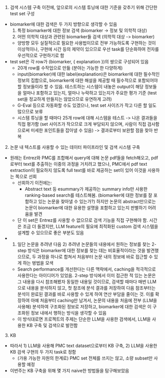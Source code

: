 1. 검색 시스템 구축 이전에, 앞으로의 시스템 튜닝에 대한 기준을 갖추기 위해 간단한 test set 구성
- biomarker에 대한 검색은 두 가지 방향으로 생각할 수 있음
    1. 특정 biomarker에 대한 정보 검색 (biomarker -> 정보 및 의학적 대상)
    2. 어떤 의학적 대상과 관련된 biomarker들 검색 (의학적 대상 -> biomarker)
    - 양방향 모두 실질적으로 필요한 사용법이므로 전부 가능하도록 구현하는 것이 이상적이나, 구현에 시간 등의 제약이 있으므로 우선 task를 단순화하여 전자를 우선적으로 구현하기로 함
- test set은 각 row가 (biomarker, { explanation })의 쌍으로 구성되어 있음
    - 20개 row를 수작업으로 만듦 (분야는 가능한 한 다양하게)
    - input(biomarker)에 대한 label(explanation)은 biomarker에 대한 필수적인 정보의 집합으로, biomarker에 대한 해설을 제공할 때 필수적으로 포함되어야 할 정보들이라 할 수 있음. 테스트하는 시스템이 내놓은 output이 해당 정보들을 얼마나 포함하고 있는지, 얼마나 누락하고 있는지가 주요한 평가 기준 (test set을 정교하게 만들지는 않았으므로 유연하게 고려)
    - G-Eval 등으로 자동화할 수도 있겠으나, test set 사이즈가 작고 다른 할 일도 많으므로 보류
    - 시스템 튜닝을 할 때마다 25개 row에 대해 시스템을 테스트 -> 나온 결과들을 직접 평가함 (set 사이즈가 작으므로 크게 부담되지 않으며, 사람이 직접 검사함으로써 미세한 포인트들을 잡아낼 수 있음) -> 결과로부터 보완할 점을 찾아 반복

2. 논문 내 텍스트를 사용할 수 있는 데이터 파이프라인 및 검색 시스템 구축
- 원래는 Entrez와 PMC를 조합해서 query에 대해 논문 pdf들을 fetch해오고, pdf로부터 text를 추출하는 이중의 과정을 거치려고 했으나, PMC에서 pdf text extraction이 필요하지 않도록 full text를 바로 제공하는 set이 있어 이것을 사용하는 쪽으로 선회
    - 선회하기 이전에는:
        - Abstract text 등 esummary가 제공하는 summary info만 사용한 ranking-based search를 테스트해봄. (biomarker에 대한 정보를 잘 포함하고 있는 논문을 찾아낼 수 있는가?) 하지만 논문의 abstract만으로는 논문이 biomarker에 대한 유용한 설명을 포함하고 있는지 판별하기 어려움을 발견
    - 단 이 set은 Entrez를 사용할 수 없으므로 검색 기능을 직접 구현해야 함. 시간은 조금 더 들겠지만, LLM feature의 필요에 최적화된 custom 검색 시스템을 설계할 수 있으므로 좋은 부분도 있음
- 1) 일단 논문을 추려낸 다음 2) 추려낸 논문들의 내용에서 원하는 정보를 찾는 2-step 방식은 biomarker에 대한 정보를 찾는 데는 비효율적이라는 것을 발견했으므로, 두 과정을 하나로 합쳐서 처음부터 논문 내의 정보에 바로 접근할 수 있게 하는 벙법을 모색
    - Search performance를 개선한다는 다른 맥락에서, caching을 적극적으로 사용한다는 아이디어가 있었음. 2-step 방식에서 이미 접근한 적 있는 논문은 그 내용을 다시 참조해봤자 동일한 내용일 것이므로, 검색할 때마다 매번 LLM으로 내용을 분석하지 않고, 첫 참조에 분석 결과를 저장하여 다음 참조부터는 분석이 완료된 결과를 바로 사용할 수 있게 하여 연산 부담을 줄이는 것. 이를 확장하여 아예 처음부터 caching만 남겨서, 논문의 내용을 처음에 전부 (LLM을 사용해) 분석하여 구조화된 정보로 저장하고, biomarker에 대한 검색은 이 구조화된 정보 내에서 행하는 방식을 생각할 수 있음
    - 이 방식대로면 프로젝트의 주제는 단순한 LLM을 사용한 검색에서, LLM을 사용한 KB 구축 및 검색으로 발전함
    
3. KB
- 따라서 1) LLM을 사용해 PMC text dataset으로부터 KB 구축, 2) LLM을 사용한 KB 검색 구현의 두 가지 task로 정함
    - (가용 가능한 자원의 한계로) PMC set 전체를 쓰지는 않고, 소량 subset만 사용할 예정
- 이번주는 KB 구축을 위해 몇 가지 naive한 방법들을 탐구해보았음
